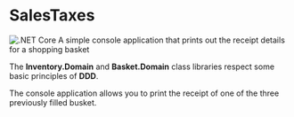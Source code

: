 # SalesTaxes
![.NET Core](https://github.com/ppx80/SalesTaxes/workflows/.NET%20Core/badge.svg)
A simple console application that prints out the receipt details for a shopping basket

The **Inventory.Domain** and **Basket.Domain** class libraries respect some basic principles of **DDD**.

The console application allows you to print the receipt of one of the three previously filled busket.
